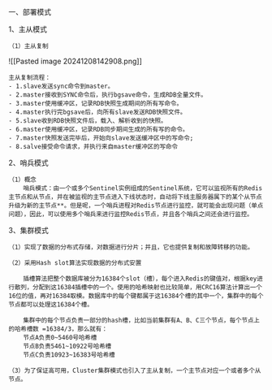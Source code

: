 
一、部署模式

1、主从模式

	（1）主从复制
	
![[Pasted image 20241208142908.png]]

	主从复制流程：
	- 1.slave发送sync命令到master。
	- 2.master接收到SYNC命令后，执行bgsave命令，生成RDB全量文件。
	- 3.master使用缓冲区，记录RDB快照生成期间的所有写命令。
	- 4.master执行完bgsave后，向所有slave发送RDB快照文件。
	- 5.slave收到RDB快照文件后，载入、解析收到的快照。
	- 6.master使用缓冲区，记录RDB同步期间生成的所有写的命令。
	- 7.master快照发送完毕后，开始向slave发送缓冲区中的写命令;
	- 8.salve接受命令请求，并执行来自master缓冲区的写命令


2、哨兵模式

	（1）概念
		哨兵模式：由一个或多个Sentinel实例组成的Sentinel系统，它可以监视所有的Redis主节点和从节点，并在被监视的主节点进入下线状态时，自动将下线主服务器属下的某个从节点升级为新的主节点**。但是呢，一个哨兵进程对Redis节点进行监控，就可能会出现问题（单点问题），因此，可以使用多个哨兵来进行监控Redis节点，并且各个哨兵之间还会进行监控。

3、集群模式

	（1）实现了数据的分布式存储，对数据进行分片；并且，它也提供复制和故障转移的功能。
	
	（2）采用Hash slot算法实现数据的分布式安置
	
		插槽算法把整个数据库被分为16384个slot（槽），每个进入Redis的键值对，根据key进行散列，分配到这16384插槽中的一个。使用的哈希映射也比较简单，用CRC16算法计算出一个16位的值，再对16384取模。数据库中的每个键都属于这16384个槽的其中一个，集群中的每个节点都可以处理这16384个槽。
	
		集群中的每个节点负责一部分的hash槽，比如当前集群有A、B、C三个节点，每个节点上的哈希槽数 =16384/3，那么就有：
		节点A负责0~5460号哈希槽
		节点B负责5461~10922号哈希槽
		节点C负责10923~16383号哈希槽

	（3）为了保证高可用，Cluster集群模式也引入了主从复制，一个主节点对应一个或者多个从节点。
	